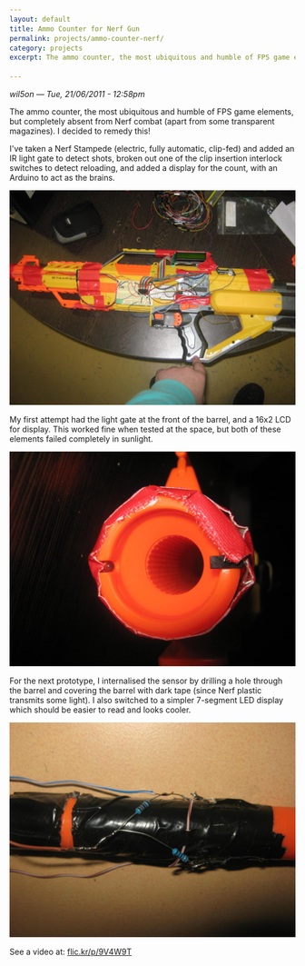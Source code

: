 ```yaml
---
layout: default
title: Ammo Counter for Nerf Gun
permalink: projects/ammo-counter-nerf/
category: projects
excerpt: The ammo counter, the most ubiquitous and humble of FPS game elements, but completely absent from Nerf combat (apart from some transparent magazines). I decided to remedy this!

---
```


*wil5on — Tue, 21/06/2011 - 12:58pm*

The ammo counter, the most ubiquitous and humble of FPS game elements, but completely absent from Nerf combat (apart from some transparent magazines). I decided to remedy this!

I've taken a Nerf Stampede (electric, fully automatic, clip-fed) and added an IR light gate to detect shots, broken out one of the clip insertion interlock switches to detect reloading, and added a display for the count, with an Arduino to act as the brains.

![Nerf Gun](/assets/projects/ammo-counter-nerf/nerfgun.jpg)

My first attempt had the light gate at the front of the barrel, and a 16x2 LCD for display. This worked fine when tested at the space, but both of these elements failed completely in sunlight.

![Barrel](/assets/projects/ammo-counter-nerf/barrel.jpg)

For the next prototype, I internalised the sensor by drilling a hole through the barrel and covering the barrel with dark tape (since Nerf plastic transmits some light). I also switched to a simpler 7-segment LED display which should be easier to read and looks cooler.

![Prototype](/assets/projects/ammo-counter-nerf/prototype.jpg)

See a video at: [flic.kr/p/9V4W9T](flic.kr/p/9V4W9T)